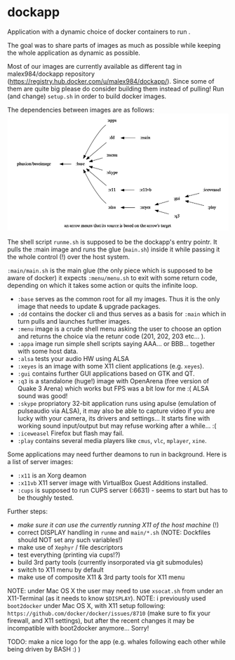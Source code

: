 # dockapp
Application with a dynamic choice of docker containers to run .

The goal was to share parts of images as much as possible while keeping the whole application as dynamic as possible. 

Most of our images are currently available as different tag in malex984/dockapp repository (https://registry.hub.docker.com/u/malex984/dockapp/).
Since some of them are quite big please do consider building them instead of pulling!
Run (and change) `setup.sh` in order to build docker images.

The dependencies between images are as follows: 
![Dependencies between docker images](deps.png)


The shell script `runme.sh` is supposed to be the dockapp's entry pointr. 
It pulls the :main image and runs the glue (`main.sh`) inside it while passing it the whole control (!) over the host system. 

`:main/main.sh` is the main glue (the only piece which is supposed to be aware of docker) it expects `:menu/menu.sh` to exit with some return code, depending on which it takes some action or quits the infinite loop.

* `:base` serves as the common root for all my images. Thus it is the only image that needs to update & upgrade packages.
* `:dd` contains the docker cli and thus serves as a basis for `:main` which in turn pulls and launches further images.
* `:menu` image is a crude shell menu asking the user to choose an option and returns the choice via the retunr code (201, 202, 203 etc... ).
* `:appa` image run simple shell scripts saying AAA... or BBB... together with some host data.
* `:alsa` tests your audio HW using ALSA
* `:xeyes` is an image with some X11 client applications (e.g. `xeyes`).
* `:gui` contains further GUI applications based on GTK and QT. 
* `:q3` is a standalone (huge!) image with OpenArena (free version of Quake 3 Arena) which works but FPS was a bit low for me :( ALSA sound was good!
* `:skype` propriatory 32-bit application runs using apulse (emulation of pulseaudio via ALSA), it may also be able to capture video if you are lucky with your camera, its drivers and settings... It starts fine with working sound input/output but may refuse working after a while... :(
* `:iceweasel` Firefox but flash may fail. 
* `:play` contains several media players like `cmus`, `vlc`, `mplayer`, `xine`.

Some applications may need further deamons to run in background. Here is a list of server images:
* `:x11` is an Xorg deamon
* `:x11vb` X11 server image with VirtualBox Guest Additions installed.
* `:cups` is supposed to run CUPS server (:6631) - seems to start but has to be thoughly tested.

Further steps:
* *make sure it can use the currently running X11 of the host machine* (!)
* correct DISPLAY handling in `runme` and `main/*.sh` (NOTE: Dockfiles should NOT set any such variables!)
* make use of `Xephyr` / file descriptors
* test everything (printing via cups!?) 
* build 3rd party tools (currently insorporated via git submodules)
* switch to X11 menu by default
* make use of composite X11 & 3rd party tools for X11 menu



NOTE: under Mac OS X the user may need to use `xsocat.sh` from under an X11-Terminal (as it needs to know `$DISPLAY`). 
NOTE: i previously used `boot2docker` under Mac OS X, with X11 setup
following: `https://github.com/docker/docker/issues/8710` (make sure to
fix your firewall, and X11 settings), but after the recent changes it may be incompatible with boot2docker anymore... Sorry!

TODO: make a nice logo for the app (e.g. whales following each other while being driven by BASH :) )
